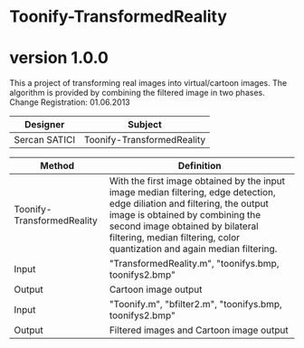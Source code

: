 # Toonify-TransformedReality

# version 1.0.0
This a project of transforming real images into virtual/cartoon images. The algorithm is provided by combining the filtered image in two phases. Change Registration: 01.06.2013

Designer | Subject  |
---| --- |
Sercan SATICI | Toonify-TransformedReality |


Method | Definition  |
---| --- |
Toonify-TransformedReality | With the first image obtained by the input image median filtering, edge detection, edge diliation and filtering, the output image is obtained by combining the second image obtained by bilateral filtering, median filtering, color quantization and again median filtering. |
Input |  "TransformedReality.m", "toonifys.bmp, toonifys2.bmp" |
Output | Cartoon image output |
Input |  "Toonify.m", "bfilter2.m", "toonifys.bmp, toonifys2.bmp"|
Output | Filtered images and Cartoon image output |
